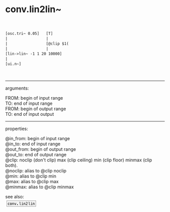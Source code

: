 # conv.lin2lin~

```


[osc.tri~ 0.05]   [T]
|                 |
|                 [@clip $1(
|                 |
[lin->lin~ -1 1 20 10000]
|
[ui.n~]

            
```
---
arguments:

FROM: begin of input range<br>
TO: end of input range<br>
FROM: begin of output range<br>
TO: end of input output<br>

---
properties:

@in_from: begin of input range<br>
@in_to: end of input range<br>
@out_from: begin of output range<br>
@out_to: end of output range<br>
@clip: 
            noclip (don&#39;t clip) max (clip ceiling) min (clip floor) minmax (clip both).<br>
@noclip: alias to @clip noclip<br>
@min: alias to @clip min<br>
@max: alias to @clip max<br>
@minmax: alias to @clip minmax<br>

see also:<br>
![conv.lin2lin](img/object_conv.lin2lin.png)
